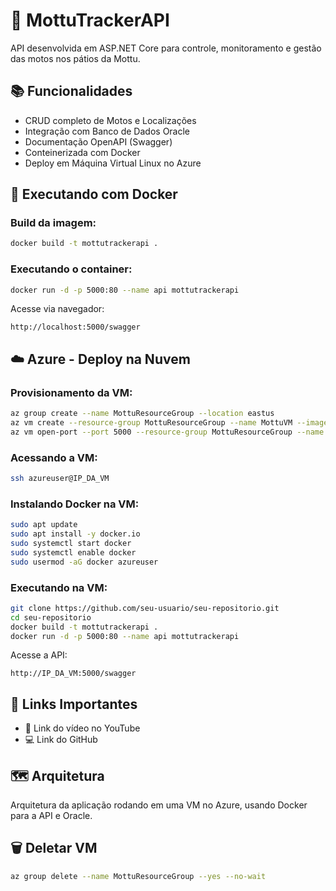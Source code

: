 # 🚀 MottuTrackerAPI

API desenvolvida em ASP.NET Core para controle, monitoramento e gestão das motos nos pátios da Mottu.

## 📚 Funcionalidades

- CRUD completo de Motos e Localizações
- Integração com Banco de Dados Oracle
- Documentação OpenAPI (Swagger)
- Conteinerizada com Docker
- Deploy em Máquina Virtual Linux no Azure

## 🐳 Executando com Docker

### Build da imagem:

```bash
docker build -t mottutrackerapi .
```

### Executando o container:

```bash
docker run -d -p 5000:80 --name api mottutrackerapi
```

Acesse via navegador:

```
http://localhost:5000/swagger
```

## ☁️ Azure - Deploy na Nuvem

### Provisionamento da VM:

```bash
az group create --name MottuResourceGroup --location eastus
az vm create --resource-group MottuResourceGroup --name MottuVM --image Ubuntu2204 --admin-username azureuser --generate-ssh-keys
az vm open-port --port 5000 --resource-group MottuResourceGroup --name MottuVM
```

### Acessando a VM:

```bash
ssh azureuser@IP_DA_VM
```

### Instalando Docker na VM:

```bash
sudo apt update
sudo apt install -y docker.io
sudo systemctl start docker
sudo systemctl enable docker
sudo usermod -aG docker azureuser
```

### Executando na VM:

```bash
git clone https://github.com/seu-usuario/seu-repositorio.git
cd seu-repositorio
docker build -t mottutrackerapi .
docker run -d -p 5000:80 --name api mottutrackerapi
```

Acesse a API:

```
http://IP_DA_VM:5000/swagger
```

## 🔗 Links Importantes

- 🎥 Link do vídeo no YouTube
- 💻 Link do GitHub

## 🗺️ Arquitetura

Arquitetura da aplicação rodando em uma VM no Azure, usando Docker para a API e Oracle.

## 🗑️ Deletar VM

```bash
az group delete --name MottuResourceGroup --yes --no-wait
```